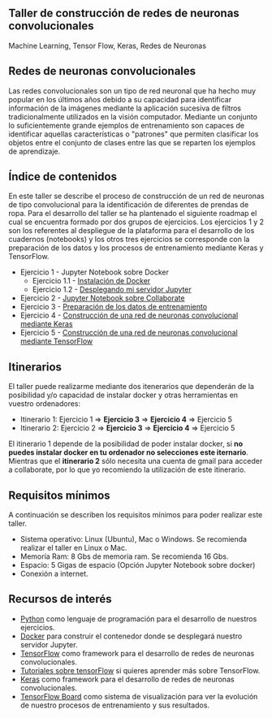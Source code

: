 ## Taller de construcción de redes de neuronas convolucionales 

Machine Learning, Tensor Flow, Keras, Redes de Neuronas

## Redes de neuronas convolucionales

Las redes convolucionales son un tipo de red neuronal que ha hecho muy popular en los últimos años debido a su capacidad para identificar información de la imágenes mediante la aplicación sucesiva de filtros tradicionalmente utilizados en la visión computador. Mediante un conjunto lo suficientemente grande ejemplos de entrenamiento son capaces de identificar aquellas características o "patrones" que permiten clasificar los objetos entre el conjunto de clases entre las que se reparten los ejemplos de aprendizaje.

## Índice de contenidos

En este taller se describe el proceso de construcción de un red de neuronas de tipo convolucional para la identificación de diferentes de prendas de ropa. Para el desarrollo del taller se ha plantenado el siguiente roadmap el cual se encuentra formado por dos grupos de ejercicios. Los ejercicios 1 y 2 son los referentes al despliegue de la plataforma para el desarrollo de los cuadernos (notebooks) y los otros tres ejercicios se corresponde con la preparación de los datos y los procesos de entrenamiento mediante Keras y TensorFlow. 

* Ejercicio 1 - Jupyter Notebook sobre Docker 
    - Ejercicio 1.1 - [Instalación de Docker](./exercises/exercise_1_1.md)
    - Ejercicio 1.2 - [Desplegando mi servidor Jupyter](./exercises/exercise_1_2.md)
* Ejercicio 2 - [Jupyter Notebook sobre Collaborate](./exercises/exercise_2.md)
* Ejercicio 3 - [Preparación de los datos de entrenamiento](./exercises/exercise_3.md)
* Ejercicio 4 - [Construcción de una red de neuronas convolucional mediante Keras](./exercises/exercise_4.md)
* Ejercicio 5 - [Construcción de una red de neuronas convolucional mediante TensorFlow](./exercises/exercise_5.md)

## Itinerarios

El taller puede realizarme mediante dos itenerarios que dependerán de la posibilidad y/o capacidad de instalar docker y otras herramientas en vuestro ordenadores:

* Itinerario 1: Ejercicio 1 => __Ejercicio 3__ => __Ejercicio 4__ => Ejercicio 5
* Itinerario 2: Ejercicio 2 => __Ejercicio 3__ => __Ejercicio 4__ => Ejercicio 5

El itinerario 1 depende de la posibilidad de poder instalar docker, si __no puedes instalar docker en tu ordenador no selecciones este iternario__. Mientras que el __itinerario 2__ sólo necesita una cuenta de gmail para acceder a collaborate, por lo que yo recomiendo la utilización de este itinerario. 

## Requisitos mínimos

A continuación se describen los requisitos mínimos para poder realizar este taller. 

* Sistema operativo: Linux (Ubuntu), Mac o Windows. Se recomienda realizar el taller en Linux o Mac. 
* Memoría Ram: 8 Gbs de memoria ram. Se recomienda 16 Gbs. 
* Espacio: 5 Gigas de espacio (Opción Jupyter Notebook sobre docker) 
* Conexión a internet.

## Recursos de interés

- [Python](https://www.python.org/) como lenguaje de programación para el desarrollo de nuestros ejercicios.
- [Docker](https://docs.docker.com/) para construir el contenedor donde se desplegará nuestro servidor Jupyter.
- [TensorFlow](https://www.tensorflow.org/) como framework para el desarrollo de redes de neuronas convolucionales.
- [Tutoriales sobre tensorFlow](https://www.tensorflow.org/tutorials) si quieres aprender más sobre TensorFlow.
- [Keras](https://keras.io/) como framework para el desarrollo de redes de neuronas convolucionales.
- [TensorFlow Board](https://www.tensorflow.org/tensorboard) como sistema de visualización para ver la evolución de nuestro procesos de entrenamiento y sus resultados.
